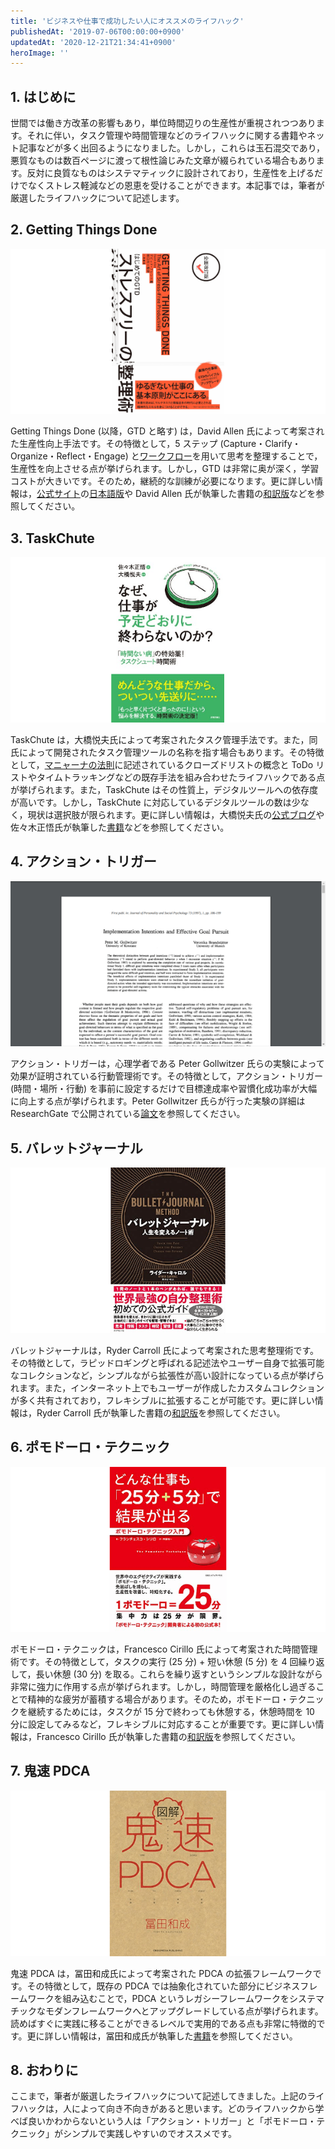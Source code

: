 ```yaml
---
title: 'ビジネスや仕事で成功したい人にオススメのライフハック'
publishedAt: '2019-07-06T00:00:00+0900'
updatedAt: '2020-12-21T21:34:41+0900'
heroImage: ''
---
```


## 1. はじめに

世間では働き方改革の影響もあり，単位時間辺りの生産性が重視されつつあります。それに伴い，タスク管理や時間管理などのライフハックに関する書籍やネット記事などが多く出回るようになりました。しかし，これらは玉石混交であり，悪質なものは数百ページに渡って根性論じみた文章が綴られている場合もあります。反対に良質なものはシステマティックに設計されており，生産性を上げるだけでなくストレス軽減などの恩恵を受けることができます。本記事では，筆者が厳選したライフハックについて記述します。

## 2. Getting Things Done

[![はじめての GTD ストレスフリーの整理術](f2e74656165a1dccda507f0b0183a9c7.png)](https://www.futami.co.jp/book/index.php?isbn=9784576151878)

Getting Things Done (以降，GTD と略す) は，David Allen 氏によって考案された生産性向上手法です。その特徴として，5 ステップ (Capture・Clarify・Organize・Reflect・Engage) と[ワークフロー](https://gettingthingsdone.com/pdfs/tt_workflow_chart.pdf)を用いて思考を整理することで，生産性を向上させる点が挙げられます。しかし，GTD は非常に奥が深く，学習コストが大きいです。そのため，継続的な訓練が必要になります。更に詳しい情報は，[公式サイト](https://gettingthingsdone.com/)の[日本語版](http://gtd-japan.jp/about)や David Allen 氏が執筆した書籍の[和訳版](https://amzn.to/3frSwBL)などを参照してください。

## 3. TaskChute

[![なぜ、仕事が予定どおりに終わらないのか？](35d397900ae871fff334062e80011a83.png)](https://honto.jp/netstore/pd-book_26084649.html)

TaskChute は，大橋悦夫氏によって考案されたタスク管理手法です。また，同氏によって開発されたタスク管理ツールの名称を指す場合もあります。その特徴として，[マニャーナの法則](https://www.bookbang.jp/review/article/521176)に記述されているクローズドリストの概念と ToDo リストやタイムトラッキングなどの既存手法を組み合わせたライフハックである点が挙げられます。また，TaskChute はその性質上，デジタルツールへの依存度が高いです。しかし，TaskChute に対応しているデジタルツールの数は少なく，現状は選択肢が限られます。更に詳しい情報は，大橋悦夫氏の[公式ブログ](https://cyblog.jp/)や佐々木正悟氏が執筆した[書籍](https://amzn.to/2T1EflZ)などを参照してください。

## 4. アクション・トリガー

[![アクション・トリガー](2dcef7a633fbaf0127c1a9fa20cfd956.png)](https://www.researchgate.net/publication/37367645_Implementation_Intentions_and_Effective_Goal_Pursuit)

アクション・トリガーは，心理学者である Peter Gollwitzer 氏らの実験によって効果が証明されている行動管理術です。その特徴として，アクション・トリガー (時間・場所・行動) を事前に設定するだけで目標達成率や習慣化成功率が大幅に向上する点が挙げられます。Peter Gollwitzer 氏らが行った実験の詳細は ResearchGate で公開されている[論文](https://www.researchgate.net/publication/37367645_Implementation_Intentions_and_Effective_Goal_Pursuit)を参照してください。

## 5. バレットジャーナル

[![バレットジャーナル 人生を変えるノート術](8f62ff41341f671612471503df4fb7fa.png)](https://www.diamond.co.jp/book/9784478102671.html)

バレットジャーナルは，Ryder Carroll 氏によって考案された思考整理術です。その特徴として，ラピッドロギングと呼ばれる記述法やユーザー自身で拡張可能なコレクションなど，シンプルながら拡張性が高い設計になっている点が挙げられます。また，インターネット上でもユーザーが作成したカスタムコレクションが多く共有されており，フレキシブルに拡張することが可能です。更に詳しい情報は，Ryder Carroll 氏が執筆した書籍の[和訳版](https://amzn.to/3dm0ASE)を参照してください。

## 6. ポモドーロ・テクニック

[![ポモドーロ・テクニック入門](852be54407b93c5ff60d7f2a65ca9354.png)](https://honto.jp/netstore/pd-book_29495353.html)

ポモドーロ・テクニックは，Francesco Cirillo 氏によって考案された時間管理術です。その特徴として，タスクの実行 (25 分) + 短い休憩 (5 分) を 4 回繰り返して，長い休憩 (30 分) を取る。これらを繰り返すというシンプルな設計ながら非常に強力に作用する点が挙げられます。しかし，時間管理を厳格化し過ぎることで精神的な疲労が蓄積する場合があります。そのため，ポモドーロ・テクニックを継続するためには，タスクが 15 分で終わっても休憩する，休憩時間を 10 分に設定してみるなど，フレキシブルに対応することが重要です。更に詳しい情報は，Francesco Cirillo 氏が執筆した書籍の[和訳版](https://amzn.to/2SLpVhj)を参照してください。

## 7. 鬼速 PDCA

[![図解 鬼速PDCA](e374ebac77c655739eb4b881c55f46bf.png)](https://book.impress.co.jp/partner/items/001938.shtml)

鬼速 PDCA は，冨田和成氏によって考案された PDCA の拡張フレームワークです。その特徴として，既存の PDCA では抽象化されていた部分にビジネスフレームワークを組み込むことで，PDCA というレガシーフレームワークをシステマチックなモダンフレームワークへとアップグレードしている点が挙げられます。読めばすぐに実践に移ることができるレベルで実用的である点も非常に特徴的です。更に詳しい情報は，冨田和成氏が執筆した[書籍](https://amzn.to/2XEVmLN)を参照してください。

## 8. おわりに

ここまで，筆者が厳選したライフハックについて記述してきました。上記のライフハックは，人によって向き不向きがあると思います。どのライフハックから学べば良いかわからないという人は「アクション・トリガー」と「ポモドーロ・テクニック」がシンプルで実践しやすいのでオススメです。
